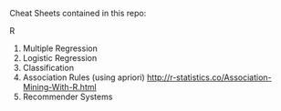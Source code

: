 Cheat Sheets contained in this repo:

R
1. Multiple Regression
2. Logistic Regression
3. Classification
4. Association Rules (using apriori)
http://r-statistics.co/Association-Mining-With-R.html
5. Recommender Systems
